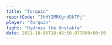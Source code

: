 ```yaml
---
title: "Torquin"
reportCode: "3hHY2MRKgrdDkTPj"
player: "Torquin"
fight: "Hydross the Unstable"
date: 2021-10-06T18:48:50.877000+00:00
---
```

